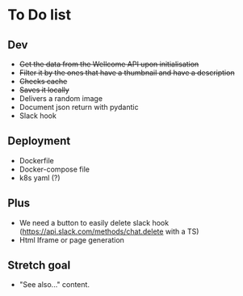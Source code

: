 # To Do list

## Dev
- ~~Get the data from the Wellcome API upon initialisation~~
- ~~Filter it by the ones that have a thumbnail and have a description~~
- ~~Checks cache~~
- ~~Saves it locally~~
- Delivers a random image
- Document json return with pydantic
- Slack hook

## Deployment

- Dockerfile
- Docker-compose file
- k8s yaml (?)

## Plus
- We need a button to easily delete slack hook (https://api.slack.com/methods/chat.delete with a TS)
- Html Iframe or page generation

## Stretch goal

- "See also..." content.
